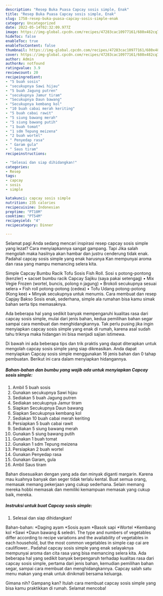 ```yaml
---
description: "Resep Buka Puasa Capcay sosis simple, Enak"
title: "Resep Buka Puasa Capcay sosis simple, Enak"
slug: 1758-resep-buka-puasa-capcay-sosis-simple-enak
category: Uncategorized
date: 2022-05-14T02:32:09.977Z
image: https://img-global.cpcdn.com/recipes/47283cac10977161/680x482cq70/capcay-sosis-simple-foto-resep-utama.jpg
hideToc: false
enableToc: true
enableTocContent: false
thumbnail: https://img-global.cpcdn.com/recipes/47283cac10977161/680x482cq70/capcay-sosis-simple-foto-resep-utama.jpg
cover: https://img-global.cpcdn.com/recipes/47283cac10977161/680x482cq70/capcay-sosis-simple-foto-resep-utama.jpg
author: Admin
authorAv: notfound
ratingvalue: 3.9
reviewcount: 20
recipeingredient:
- "5 buah sosis"
- "secukupnya Sawi hijau"
- "5 buah Jagung putren"
- "secukupnya Jamur tiram"
- "Secukupnya Daun bawang"
- "Secukupnya kembang kol"
- "10 buah cabai merah keriting"
- "5 buah cabai rawit"
- "5 siung bawang merah"
- "5 siung bawang putih"
- "1 buah tomat"
- "1 sdm Tepung meizena"
- "2 buah wortel"
- " Penyedap rasa"
- " Garam gula"
- " Saus tiram"
recipeinstructions:

- "Selesai dan siap dihidangkan!"
categories:
- Resep
tags:
- capcay
- sosis
- simple

katakunci: capcay sosis simple 
nutrition: 235 calories
recipecuisine: Indonesian
preptime: "PT10M"
cooktime: "PT54M"
recipeyield: "4"
recipecategory: Dinner

---
```



Selamat pagi Anda sedang mencari inspirasi resep capcay sosis simple yang lezat? Cara menyiapkannya sangat gampang. Tapi Jika salah mengolah maka hasilnya akan hambar dan justru cenderung tidak enak. Padahal capcay sosis simple yang enak harusnya Kan mempunyai aroma dan rasa yang mampu memancing selera kita.


Simple Capcay Bumbu Racik Tofu Sosis Fish Roll. Sosi s potong-pontong (kenzler) • sacset bumbu racik Capcay Sajiku (saya pakai setengag) • Mix Vegie Frozen (wortel, buncis, polong n jagung) • Brokoli secukupnya sesuai selera • Fish roll potong-potong (cedea) • Tofu Udang potong-potong (Kong kee) • Minyak secukupnya untuk menumis. Cara membuat dan resep Capjay Bakso Sosis enak, sederhana, simple ala rumahan bisa kamu simak bahan serta tips memasaknya.

Ada beberapa hal yang sedikit banyak mempengaruhi kualitas rasa dari capcay sosis simple, mulai dari jenis bahan, kedua pemilihan bahan segar sampai cara membuat dan menghidangkannya. Tak perlu pusing jika ingin menyiapkan capcay sosis simple yang enak di rumah, karena asal sudah tahu triknya maka hidangan ini bisa menjadi sajian istimewa.


Di bawah ini ada beberapa tips dan trik praktis yang dapat diterapkan untuk mengolah capcay sosis simple yang siap dikreasikan. Anda dapat menyiapkan Capcay sosis simple menggunakan 16 jenis bahan dan 0 tahap pembuatan. Berikut ini cara dalam menyiapkan hidangannya.

<!--inarticleads1-->

##### Bahan-bahan dan bumbu yang wajib ada untuk menyiapkan Capcay sosis simple:

1. Ambil 5 buah sosis
1. Gunakan secukupnya Sawi hijau
1. Sediakan 5 buah Jagung putren
1. Sediakan secukupnya Jamur tiram
1. Siapkan Secukupnya Daun bawang
1. Siapkan Secukupnya kembang kol
1. Sediakan 10 buah cabai merah keriting
1. Persiapkan 5 buah cabai rawit
1. Sediakan 5 siung bawang merah
1. Gunakan 5 siung bawang putih
1. Gunakan 1 buah tomat
1. Gunakan 1 sdm Tepung meizena
1. Persiapkan 2 buah wortel
1. Gunakan  Penyedap rasa
1. Gunakan  Garam, gula
1. Ambil  Saus tiram


Bahan disesuaikan dengan yang ada dan minyak diganti margarin. Karena mau kuahnya banyak dan seger tidak terlalu kental. Buat semua orang, memasak memang pekerjaan yang cukup sederhana. Selain memang mereka hobbi memasak dan memiliki kemampuan memasak yang cukup baik, mereka. 

<!--inarticleads2-->

##### Instruksi untuk buat Capcay sosis simple:


1. Selesai dan siap dihidangkan!

Bahan-bahan: *Daging ayam *Sosis ayam *Basok sapi *Wortel *Kembang kol *Sawi *Daun bawang &amp; seledri. The type and numbers of vegetables differ according to recipe variations and the availability of vegetables in each household, but the most common vegetables in simple cap cai are cauliflower.. Padahal capcay sosis simple yang enak selayaknya mempunyai aroma dan cita rasa yang bisa memancing selera kita. Ada beberapa hal yang sedikit banyak berpengaruh terhadap kualitas rasa dari capcay sosis simple, pertama dari jenis bahan, kemudian pemilihan bahan segar, sampai cara membuat dan menghidangkannya. Capcay salah satu menu makan yang enak untuk dinikmati bersama keluarga. 

Gimana nih? Gampang kan? Itulah cara membuat capcay sosis simple yang bisa kamu praktikkan di rumah. Selamat mencoba!
